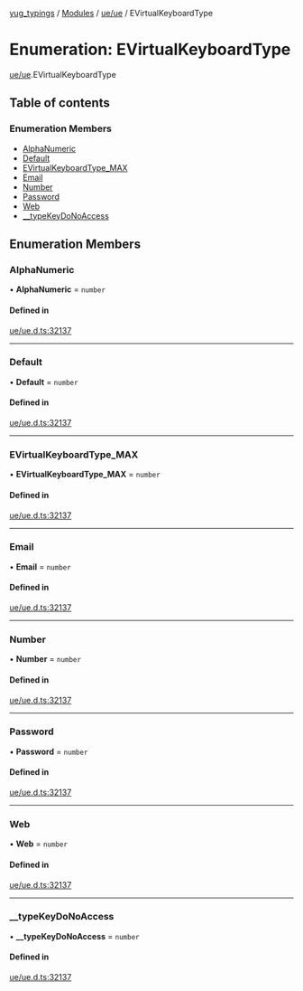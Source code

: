 [yug_typings](../README.md) / [Modules](../modules.md) / [ue/ue](../modules/ue_ue.md) / EVirtualKeyboardType

# Enumeration: EVirtualKeyboardType

[ue/ue](../modules/ue_ue.md).EVirtualKeyboardType

## Table of contents

### Enumeration Members

- [AlphaNumeric](ue_ue.EVirtualKeyboardType.md#alphanumeric)
- [Default](ue_ue.EVirtualKeyboardType.md#default)
- [EVirtualKeyboardType\_MAX](ue_ue.EVirtualKeyboardType.md#evirtualkeyboardtype_max)
- [Email](ue_ue.EVirtualKeyboardType.md#email)
- [Number](ue_ue.EVirtualKeyboardType.md#number)
- [Password](ue_ue.EVirtualKeyboardType.md#password)
- [Web](ue_ue.EVirtualKeyboardType.md#web)
- [\_\_typeKeyDoNoAccess](ue_ue.EVirtualKeyboardType.md#__typekeydonoaccess)

## Enumeration Members

### AlphaNumeric

• **AlphaNumeric** = `number`

#### Defined in

[ue/ue.d.ts:32137](https://github.com/YugMetaverse/yug_typings/blob/b7d9b19/ue/ue.d.ts#L32137)

___

### Default

• **Default** = `number`

#### Defined in

[ue/ue.d.ts:32137](https://github.com/YugMetaverse/yug_typings/blob/b7d9b19/ue/ue.d.ts#L32137)

___

### EVirtualKeyboardType\_MAX

• **EVirtualKeyboardType\_MAX** = `number`

#### Defined in

[ue/ue.d.ts:32137](https://github.com/YugMetaverse/yug_typings/blob/b7d9b19/ue/ue.d.ts#L32137)

___

### Email

• **Email** = `number`

#### Defined in

[ue/ue.d.ts:32137](https://github.com/YugMetaverse/yug_typings/blob/b7d9b19/ue/ue.d.ts#L32137)

___

### Number

• **Number** = `number`

#### Defined in

[ue/ue.d.ts:32137](https://github.com/YugMetaverse/yug_typings/blob/b7d9b19/ue/ue.d.ts#L32137)

___

### Password

• **Password** = `number`

#### Defined in

[ue/ue.d.ts:32137](https://github.com/YugMetaverse/yug_typings/blob/b7d9b19/ue/ue.d.ts#L32137)

___

### Web

• **Web** = `number`

#### Defined in

[ue/ue.d.ts:32137](https://github.com/YugMetaverse/yug_typings/blob/b7d9b19/ue/ue.d.ts#L32137)

___

### \_\_typeKeyDoNoAccess

• **\_\_typeKeyDoNoAccess** = `number`

#### Defined in

[ue/ue.d.ts:32137](https://github.com/YugMetaverse/yug_typings/blob/b7d9b19/ue/ue.d.ts#L32137)
